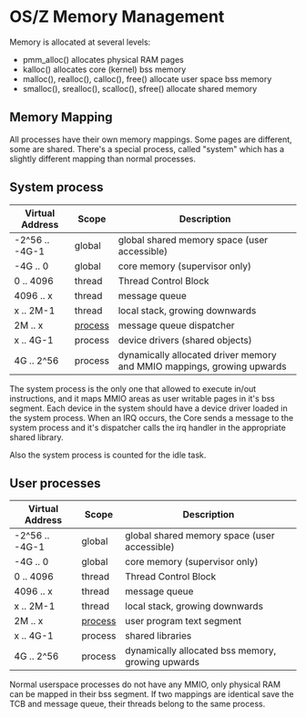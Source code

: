 OS/Z Memory Management
======================

Memory is allocated at several levels:
 - pmm_alloc() allocates physical RAM pages
 - kalloc() allocates core (kernel) bss memory
 - malloc(), realloc(), calloc(), free() allocate user space bss memory
 - smalloc(), srealloc(), scalloc(), sfree() allocate shared memory

Memory Mapping
--------------

All processes have their own memory mappings. Some pages are different,
some are shared. There's a special process, called "system" which has
a slightly different mapping than normal processes.

System process
--------------

| Virtual Address | Scope | Description |
| --------------- | ----- | ----------- |
| -2^56 .. -4G-1  | global  | global shared memory space (user accessible) |
| -4G .. 0        | global  | core memory (supervisor only) |
| 0 .. 4096       | thread  | Thread Control Block |
| 4096 .. x       | thread  | message queue |
| x  .. 2M-1      | thread  | local stack, growing downwards |
| 2M .. x         | [process](https://github.com/bztsrc/osz/tree/master/docs/process.md)  | message queue dispatcher |
| x .. 4G-1       | process | device drivers (shared objects) |
| 4G .. 2^56      | process | dynamically allocated driver memory and MMIO mappings, growing upwards |

The system process is the only one that allowed to execute in/out instructions, and it maps MMIO areas as user writable
pages in it's bss segment. Each device in the system should have a device driver loaded in the system process.
When an IRQ occurs, the Core sends a message to the system process and it's dispatcher calls the irq handler in the
appropriate shared library.

Also the system process is counted for the idle task.

User processes
--------------

| Virtual Address | Scope | Description |
| --------------- | ----- | ----------- |
| -2^56 .. -4G-1  | global  | global shared memory space (user accessible) |
| -4G .. 0        | global  | core memory (supervisor only) |
| 0 .. 4096       | thread  | Thread Control Block |
| 4096 .. x       | thread  | message queue |
| x  .. 2M-1      | thread  | local stack, growing downwards |
| 2M .. x         | [process](https://github.com/bztsrc/osz/tree/master/docs/process.md)  | user program text segment |
| x .. 4G-1       | process | shared libraries |
| 4G .. 2^56      | process | dynamically allocated bss memory, growing upwards |

Normal userspace processes do not have any MMIO, only physical RAM can be mapped in their bss segment.
If two mappings are identical save the TCB and message queue, their threads belong to the same process.
